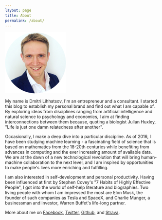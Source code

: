 ```yaml
---
layout: page
title: About
permalink: /about/
---
```


![Dmitri Lihhatsov](/images/me_circle.png "Dmitri Lihhatsov")

My name is Dmitri Lihhatsov, I'm an entrepreneur and a consultant. I started this blog to establish my personal brand and find out what I am capable of. By exploring ideas from disciplines ranging from artificial intelligence and natural science to psychology and economics, I aim at finding interconnections between them because, quoting a biologist Julian Huxley, "Life is just one damn relatedness after another".

Occasionally, I make a deep dive into a particular discipline. As of 2016, I have been studying machine learning - a fascinating field of science that is based on mathematics from the 18-20th centuries while benefiting from advances in computing and the ever increasing amount of available data. We are at the dawn of a new technological revolution that will bring human-machine collaboration to the next level, and I am inspired by opportunities to make people's lives more enriching and fulfilling.

I am also interested in self-development and personal productivity. Having been influenced at first by Stephen Covey's "7 Habits of Highly Effective People", I got into the world of self-help literature and biographies. Two living people with whom I am impressed the most are Elon Musk, the founder of such companies as Tesla and SpaceX, and Charlie Munger, a businessman and investor, Warren Buffet's life-long partner.

More about me on [Facebook](https://www.facebook.com/dmitri.lihhatsov), [Twitter](https://www.twitter.com/dmlih), [Github](https://www.github.com/dlihhats), and [Strava](https://www.strava.com/athletes/dmlih).
